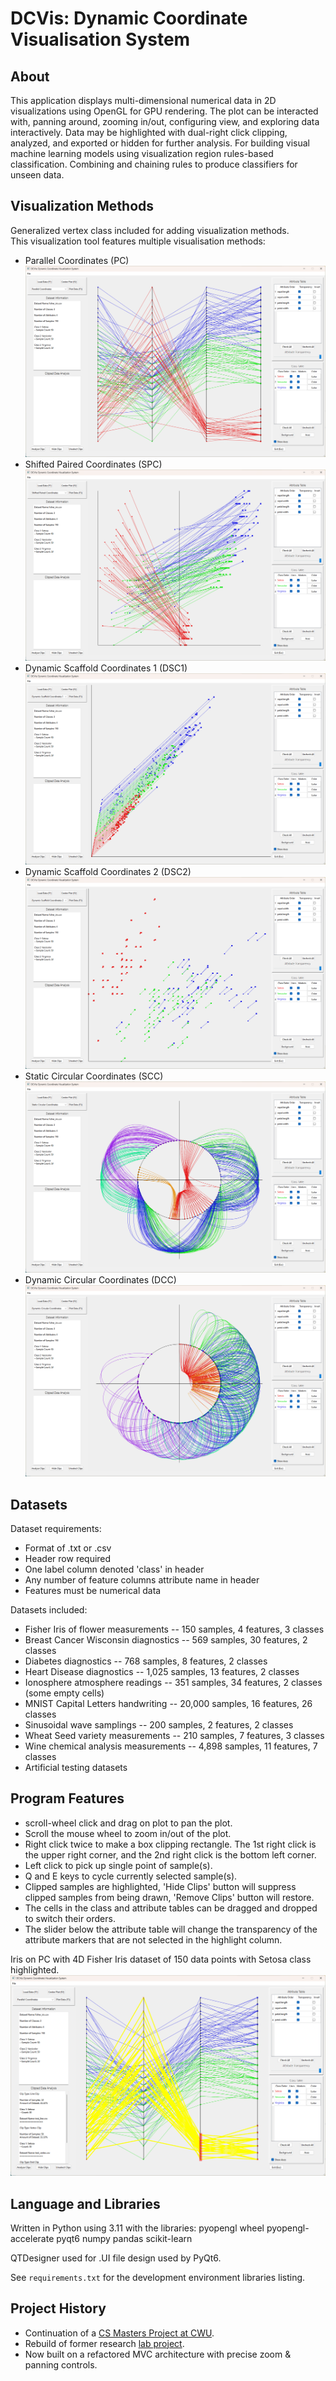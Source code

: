 # DCVis: Dynamic Coordinate Visualisation System

## About

This application displays multi-dimensional numerical data in 2D visualizations using OpenGL for GPU rendering. The plot can be interacted with, panning around, zooming in/out, configuring view, and exploring data interactively. Data may be highlighted with dual-right click clipping, analyzed, and exported or hidden for further analysis. For building visual machine learning models using visualization region rules-based classification. Combining and chaining rules to produce classifiers for unseen data.

## Visualization Methods

Generalized vertex class included for adding visualization methods.  
This visualization tool features multiple visualisation methods:

- Parallel Coordinates (PC) ![PC](/screenshots/PC.png)
- Shifted Paired Coordinates (SPC) ![SPC](/screenshots/SPC.png)
- Dynamic Scaffold Coordinates 1 (DSC1) ![DSC1](/screenshots/DSC1.png)
- Dynamic Scaffold Coordinates 2 (DSC2) ![DSC2](/screenshots/DSC2.png)
- Static Circular Coordinates (SCC) ![SCC](/screenshots/SCC.png)
- Dynamic Circular Coordinates (DCC) ![DCC](/screenshots/DCC.png)

## Datasets

Dataset requirements:

- Format of .txt or .csv
- Header row required
- One label column denoted 'class' in header
- Any number of feature columns attribute name in header
- Features must be numerical data

Datasets included:

- Fisher Iris of flower measurements -- 150 samples, 4 features, 3 classes
- Breast Cancer Wisconsin diagnostics -- 569 samples, 30 features, 2 classes
- Diabetes diagnostics -- 768 samples, 8 features, 2 classes
- Heart Disease diagnostics -- 1,025 samples, 13 features, 2 classes
- Ionosphere atmosphere readings -- 351 samples, 34 features, 2 classes (some empty cells)
- MNIST Capital Letters handwriting -- 20,000 samples, 16 features, 26 classes
- Sinusoidal wave samplings -- 200 samples, 2 features, 2 classes
- Wheat Seed variety measurements -- 210 samples, 7 features, 3 classes
- Wine chemical analysis measurements -- 4,898 samples, 11 features, 7 classes
- Artificial testing datasets

## Program Features

- scroll-wheel click and drag on plot to pan the plot.
- Scroll the mouse wheel to zoom in/out of the plot.
- Right click twice to make a box clipping rectangle. The 1st right click is the upper right corner, and the 2nd right click is the bottom left corner.
- Left click to pick up single point of sample(s).
- Q and E keys to cycle currently selected sample(s).
- Clipped samples are highlighted, 'Hide Clips' button will suppress clipped samples from being drawn, 'Remove Clips' button will restore.
- The cells in the class and attribute tables can be dragged and dropped to switch their orders.
- The slider below the attribute table will change the transparency of the attribute markers that are not selected in the highlight column.

Iris on PC with 4D Fisher Iris dataset of 150 data points with Setosa class highlighted.
![Classify Setosa](/screenshots/IRIS_SETOSA_CLASSIFY.png)

## Language and Libraries

Written in Python using 3.11 with the libraries:
pyopengl wheel pyopengl-accelerate pyqt6 numpy pandas scikit-learn

QTDesigner used for .UI file design used by PyQt6.

See `requirements.txt` for the development environment libraries listing.

## Project History

- Continuation of a [CS Masters Project at CWU](https://github.com/Charles57-CWU/DSCVis).
- Rebuild of former research [lab project](https://github.com/CWU-VKD-LAB/DCVis).
- Now built on a refactored MVC architecture with precise zoom & panning controls.
